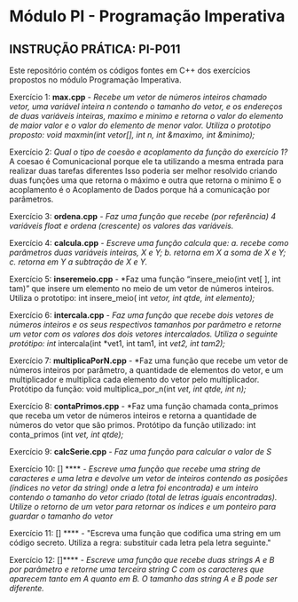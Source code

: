 # Módulo PI - Programação Imperativa 
## INSTRUÇÃO PRÁTICA: PI-P011
Este repositório contém os códigos fontes em C++ dos exercícios propostos no módulo Programação Imperativa.

Exercício 1: **max.cpp** - *Recebe um vetor de números inteiros chamado vetor, uma variável inteira n contendo o tamanho do vetor, e os endereços de duas variáveis inteiras, maximo e minimo
                      e retorna o valor do elemento de maior valor e o valor do elemento de menor valor.
                      Utiliza o prototipo proposto: 
                      void maxmin(int vetor[], int n, int &maximo, int &minimo);*

Exercício 2: *Qual o tipo de coesão e acoplamento da função do exercício 1?* 
              A coesao é Comunicacional porque ele ta utilizando a mesma entrada para realizar duas tarefas diferentes
              Isso poderia ser melhor resolvido criando duas funções uma que retorna o máximo e outra que retorna o minimo
              E o acoplamento é o Acoplamento de Dados porque há a comunicação por parâmetros.

Exercício 3: **ordena.cpp** - *Faz uma função que recebe (por referência) 4 variáveis float
                              e ordena (crescente) os valores das variáveis.*

Exercício 4: **calcula.cpp**  - *Escreve uma função calcula que:
                                  a. recebe como parâmetros duas variáveis inteiras, X e Y;
                                  b. retorna em X a soma de X e Y;
                                  c. retorna em Y a subtração de X e Y.*

Exercício 5: **inseremeio.cpp** - *Faz uma função “insere_meio(int vet[ ], int tam)” que insere um elemento no meio
                                  de um vetor de números inteiros. Utiliza o prototipo: 
                                  int insere_meio( int *vetor, int qtde, int elemento);*

Exercício 6: **intercala.cpp** - *Faz uma função que recebe dois vetores de números inteiros e os seus
                                  respectivos tamanhos por parâmetro e retorne um vetor com os valores dos dois vetores intercalados.
                                  Utiliza o seguinte protótipo: int* intercala(int *vet1, int tam1, int *vet2, int tam2);*

Exercício 7: **multiplicaPorN.cpp** - *Faz uma função que recebe um vetor de números inteiros por parâmetro, a quantidade de elementos do vetor, e um multiplicador
                                      e multiplica cada elemento do vetor pelo multiplicador.
                                      Protótipo da função: void multiplica_por_n(int *vet, int qtde, int n);*

Exercício 8: **contaPrimos.cpp** - *Faz uma função chamada conta_primos que receba um vetor de números inteiros e retorna a quantidade de números do vetor que são primos.
                                    Protótipo da função utilizado:
                                    int conta_primos (int *vet, int qtde);*

Exercício 9: **calcSerie.cpp** - *Faz uma função para calcular o valor de S*

Exercício 10: [] **** - *Escreve uma função que recebe uma string de caracteres e uma letra e devolve um
                      vetor de inteiros contendo as posições (índices no vetor da string) onde a letra foi
                      encontrada) e um inteiro contendo o tamanho do vetor criado (total de letras iguais
                      encontradas). Utilize o retorno de um vetor para retornar os índices e um ponteiro para guardar o tamanho do vetor*
                    

Exercício 11: [] **** - "Escreva uma função que codifica uma string em um código secreto. 
                      Utiliza a regra: substituir cada letra pela letra seguinte."

Exercício 12: []**** - *Escreve uma função que recebe duas strings A e B por parâmetro e retorne uma
                      terceira string C com os caracteres que aparecem tanto em A quanto em B. 
                      O tamanho das string A e B pode ser diferente.*
